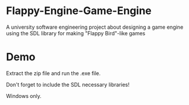 # Flappy-Engine-Game-Engine
A university software engineering project about designing a game engine using the SDL library for making "Flappy Bird"-like games

# Demo
Extract the zip file and run the .exe file.

Don't forget to include the SDL necessary libraries!

Windows only.
